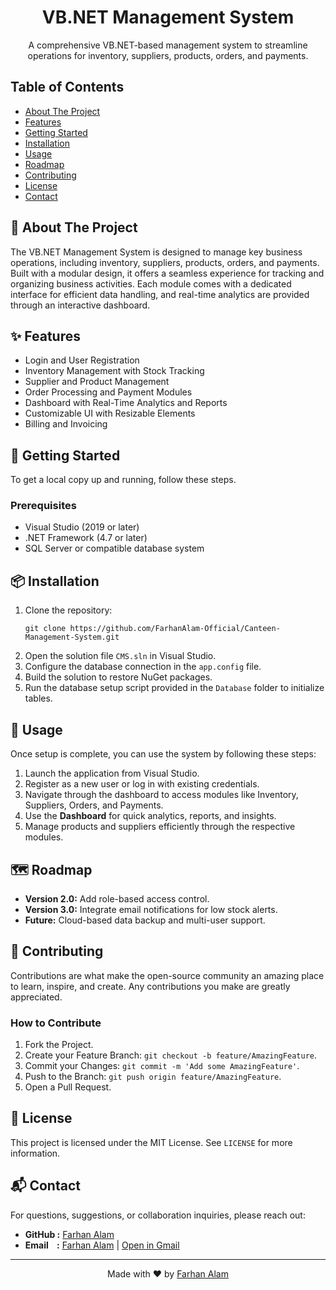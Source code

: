 <h1 align="center">VB.NET Management System</h1>

<p align="center">
  A comprehensive VB.NET-based management system to streamline operations for inventory, suppliers, products, orders, and payments.
</p>

<h2>Table of Contents</h2>
<ul>
  <li><a href="#about-the-project">About The Project</a></li>
  <li><a href="#features">Features</a></li>
  <li><a href="#getting-started">Getting Started</a></li>
  <li><a href="#installation">Installation</a></li>
  <li><a href="#usage">Usage</a></li>
  <li><a href="#roadmap">Roadmap</a></li>
  <li><a href="#contributing">Contributing</a></li>
  <li><a href="#license">License</a></li>
  <li><a href="#contact">Contact</a></li>
</ul>

<h2 id="about-the-project">📄 About The Project</h2>
<p>
  The VB.NET Management System is designed to manage key business operations, including inventory, suppliers, products, orders, and payments. Built with a modular design, it offers a seamless experience for tracking and organizing business activities. Each module comes with a dedicated interface for efficient data handling, and real-time analytics are provided through an interactive dashboard.
</p>

<h2 id="features">✨ Features</h2>
<ul>
  <li>Login and User Registration</li>
  <li>Inventory Management with Stock Tracking</li>
  <li>Supplier and Product Management</li>
  <li>Order Processing and Payment Modules</li>
  <li>Dashboard with Real-Time Analytics and Reports</li>
  <li>Customizable UI with Resizable Elements</li>
  <li>Billing and Invoicing</li>
</ul>

<h2 id="getting-started">🚀 Getting Started</h2>
<p>To get a local copy up and running, follow these steps.</p>

<h3 id="prerequisites">Prerequisites</h3>
<ul>
  <li>Visual Studio (2019 or later)</li>
  <li>.NET Framework (4.7 or later)</li>
  <li>SQL Server or compatible database system</li>
</ul>

<h2 id="installation">📦 Installation</h2>
<ol>
  <li>Clone the repository:</li>
  <pre><code>git clone https://github.com/FarhanAlam-Official/Canteen-Management-System.git</code></pre>
  <li>Open the solution file <code>CMS.sln</code> in Visual Studio.</li>
  <li>Configure the database connection in the <code>app.config</code> file.</li>
  <li>Build the solution to restore NuGet packages.</li>
  <li>Run the database setup script provided in the <code>Database</code> folder to initialize tables.</li>
</ol>

<h2 id="usage">🔧 Usage</h2>
<p>Once setup is complete, you can use the system by following these steps:</p>
<ol>
  <li>Launch the application from Visual Studio.</li>
  <li>Register as a new user or log in with existing credentials.</li>
  <li>Navigate through the dashboard to access modules like Inventory, Suppliers, Orders, and Payments.</li>
  <li>Use the <strong>Dashboard</strong> for quick analytics, reports, and insights.</li>
  <li>Manage products and suppliers efficiently through the respective modules.</li>
</ol>

<h2 id="roadmap">🗺️ Roadmap</h2>
<ul>
  <li><strong>Version 2.0:</strong> Add role-based access control.</li>
  <li><strong>Version 3.0:</strong> Integrate email notifications for low stock alerts.</li>
  <li><strong>Future:</strong> Cloud-based data backup and multi-user support.</li>
</ul>

<h2 id="contributing">🤝 Contributing</h2>
<p>Contributions are what make the open-source community an amazing place to learn, inspire, and create. Any contributions you make are greatly appreciated.</p>

<h3>How to Contribute</h3>
<ol>
  <li>Fork the Project.</li>
  <li>Create your Feature Branch: <code>git checkout -b feature/AmazingFeature</code>.</li>
  <li>Commit your Changes: <code>git commit -m 'Add some AmazingFeature'</code>.</li>
  <li>Push to the Branch: <code>git push origin feature/AmazingFeature</code>.</li>
  <li>Open a Pull Request.</li>
</ol>

<h2 id="license">📜 License</h2>
<p>This project is licensed under the MIT License. See <code>LICENSE</code> for more information.</p>

<h2 id="contact">📬 Contact</h2>
<p>For questions, suggestions, or collaboration inquiries, please reach out:</p>
<ul>
    <li><strong>GitHub :</strong> <a href="https://github.com/FarhanAlam-Official" target="_blank">Farhan Alam</a></li>
    <li><strong>Email &nbsp; &nbsp;:</strong> 
        <a href="mailto:thefarhanalam01@gmail.com">Farhan Alam</a> 
        | 
        <a href="https://mail.google.com/mail/?view=cm&fs=1&to=thefarhanalam01@gmail.com" target="_blank">Open in Gmail</a>
    </li>
</ul>
<hr>

<p align="center">Made with ❤️ by <a href="https://github.com/FarhanAlam-Official">Farhan Alam</a></p>
